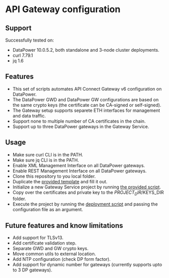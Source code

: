 # API Gateway configuration

## Support

Successfully tested on:

- DataPower 10.0.5.2, both standalone and 3-node cluster deployments.
- curl 7.79.1
- jq 1.6

## Features

- This set of scripts automates API Connect Gateway v6 configuration on DataPower.
- The DataPower GWD and DataPower GW configurations are based on the same crypto keys (the certificate can be CA-signed or self-signed).
- The Gateway setup supports separete ETH interfaces for management and data traffic.
- Support none to multiple number of CA certificates in the chain.
- Support up to three DataPower gateways in the Gateway Service.

## Usage

- Make sure curl CLI is in the PATH.
- Make sure jq CLI is in the PATH.
- Enable XML Management Interface on all DataPower gateways.
- Enable REST Management Interface on all DataPower gateways.
- Clone this repository to you local folder.
- Duplicate the [provided template](00-project-template.conf) and fill it out.
- Initialize a new Gateway Service project by running [the provided script](01-init-dp.sh).
- Copy over the certificates and private key to the $PROJECT_DIR/$KEYS_DIR folder.
- Execute the project by running the [deployment script](02-deploy-dp.sh) and passing the configuration file as an argument.

## Future features and know limitations

- Add support for TLSv13.
- Add certificate validation step.
- Separate GWD and GW crypto keys.
- Move common utils to external location.
- Add NTP configuration (check DP form factor).
- Add support for dynamic number for gateways (currently supports upto to 3 DP gateways).
